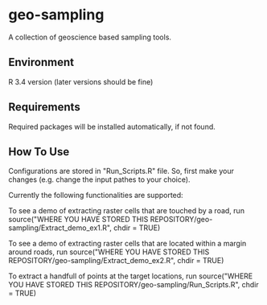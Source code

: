 # geo-sampling

A collection of geoscience based sampling tools.

## Environment 

R 3.4 version (later versions should be fine)

## Requirements

Required packages will be installed automatically, if not found.

## How To Use
Configurations are stored in "Run_Scripts.R" file. So, first make your changes (e.g. change the input pathes to your choice).

Currently the following functionalities are supported:

To see a demo of extracting raster cells that are touched by a road, run
source("WHERE YOU HAVE STORED THIS REPOSITORY/geo-sampling/Extract_demo_ex1.R", chdir = TRUE)

To see a demo of extracting raster cells that are located within a margin around roads, run
source("WHERE YOU HAVE STORED THIS REPOSITORY/geo-sampling/Extract_demo_ex2.R", chdir = TRUE)

To extract a handfull of points at the target locations, run
source("WHERE YOU HAVE STORED THIS REPOSITORY/geo-sampling/Run_Scripts.R", chdir = TRUE)

